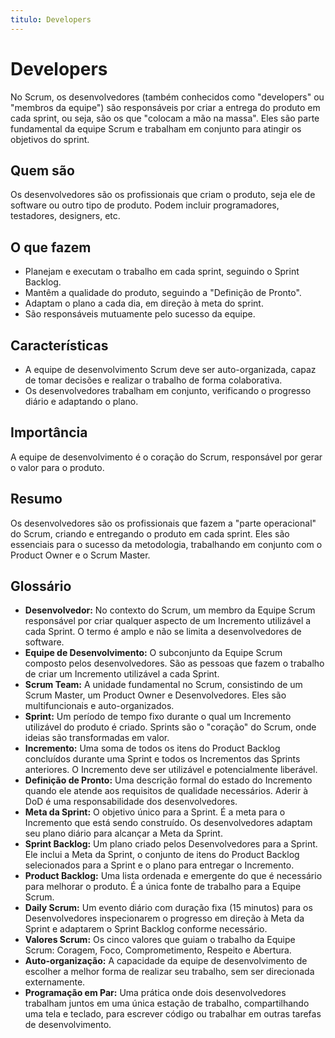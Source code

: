 ```yaml
---
titulo: Developers
---
```


# Developers

No Scrum, os desenvolvedores (também conhecidos como "developers" ou "membros da equipe") são responsáveis por criar a entrega do produto em cada sprint, ou seja, são os que "colocam a mão na massa". Eles são parte fundamental da equipe Scrum e trabalham em conjunto para atingir os objetivos do sprint.

## Quem são

Os desenvolvedores são os profissionais que criam o produto, seja ele de software ou outro tipo de produto. Podem incluir programadores, testadores, designers, etc.

## O que fazem

- Planejam e executam o trabalho em cada sprint, seguindo o Sprint Backlog.
- Mantêm a qualidade do produto, seguindo a "Definição de Pronto".
- Adaptam o plano a cada dia, em direção à meta do sprint.
- São responsáveis mutuamente pelo sucesso da equipe.

## Características

- A equipe de desenvolvimento Scrum deve ser auto-organizada, capaz de tomar decisões e realizar o trabalho de forma colaborativa.
- Os desenvolvedores trabalham em conjunto, verificando o progresso diário e adaptando o plano.

## Importância

A equipe de desenvolvimento é o coração do Scrum, responsável por gerar o valor para o produto.

## Resumo

Os desenvolvedores são os profissionais que fazem a "parte operacional" do Scrum, criando e entregando o produto em cada sprint. Eles são essenciais para o sucesso da metodologia, trabalhando em conjunto com o Product Owner e o Scrum Master.

## Glossário

-   **Desenvolvedor:** No contexto do Scrum, um membro da Equipe Scrum responsável por criar qualquer aspecto de um Incremento utilizável a cada Sprint. O termo é amplo e não se limita a desenvolvedores de software.
-   **Equipe de Desenvolvimento:** O subconjunto da Equipe Scrum composto pelos desenvolvedores. São as pessoas que fazem o trabalho de criar um Incremento utilizável a cada Sprint.
-   **Scrum Team:** A unidade fundamental no Scrum, consistindo de um Scrum Master, um Product Owner e Desenvolvedores. Eles são multifuncionais e auto-organizados.
-   **Sprint:** Um período de tempo fixo durante o qual um Incremento utilizável do produto é criado. Sprints são o "coração" do Scrum, onde ideias são transformadas em valor.
-   **Incremento:** Uma soma de todos os itens do Product Backlog concluídos durante uma Sprint e todos os Incrementos das Sprints anteriores. O Incremento deve ser utilizável e potencialmente liberável.
-   **Definição de Pronto:** Uma descrição formal do estado do Incremento quando ele atende aos requisitos de qualidade necessários. Aderir à DoD é uma responsabilidade dos desenvolvedores.
-   **Meta da Sprint:** O objetivo único para a Sprint. É a meta para o Incremento que está sendo construído. Os desenvolvedores adaptam seu plano diário para alcançar a Meta da Sprint.
-   **Sprint Backlog:** Um plano criado pelos Desenvolvedores para a Sprint. Ele inclui a Meta da Sprint, o conjunto de itens do Product Backlog selecionados para a Sprint e o plano para entregar o Incremento.
-   **Product Backlog:** Uma lista ordenada e emergente do que é necessário para melhorar o produto. É a única fonte de trabalho para a Equipe Scrum.
-   **Daily Scrum:** Um evento diário com duração fixa (15 minutos) para os Desenvolvedores inspecionarem o progresso em direção à Meta da Sprint e adaptarem o Sprint Backlog conforme necessário.
-   **Valores Scrum:** Os cinco valores que guiam o trabalho da Equipe Scrum: Coragem, Foco, Comprometimento, Respeito e Abertura.
-   **Auto-organização:** A capacidade da equipe de desenvolvimento de escolher a melhor forma de realizar seu trabalho, sem ser direcionada externamente.
-   **Programação em Par:** Uma prática onde dois desenvolvedores trabalham juntos em uma única estação de trabalho, compartilhando uma tela e teclado, para escrever código ou trabalhar em outras tarefas de desenvolvimento.
